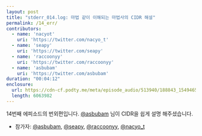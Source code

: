 ```yaml
---
layout: post
title: "stderr_014.log: 마법 같이 이해되는 마법사의 CIDR 해설"
permalink: /14_err/
contributors:
  - name: 'nacyot'
    uri: 'https://twitter.com/nacyo_t'
  - name: 'seapy'
    uri: 'https://twitter.com/seapy'
  - name: 'raccoonyy'
    uri: 'https://twitter.com/raccoonyy'
  - name: 'asbubam'
    uri: 'https://twitter.com/asbubam'
duration: "00:04:12"
enclosure:
  url: https://cdn-cf.podty.me/meta/episode_audio/513940/188843_1549465109840.mp3
  length: 6063982
---
```


14번째 에피소드의 번외편입니다. [@asbubam][asbubam] 님이 CIDR을 쉽게 설명 해주셨습니다.

* 참가자: [@asbubam][asbubam], [@seapy][sea], [@raccoonyy][rac], [@nacyo_t][nac]

[asbubam]: https://twitter.com/asbubam
[sea]: https://twitter.com/seapy
[rac]: https://twitter.com/raccoonyy
[nac]: https://twitter.com/nacyo_t
